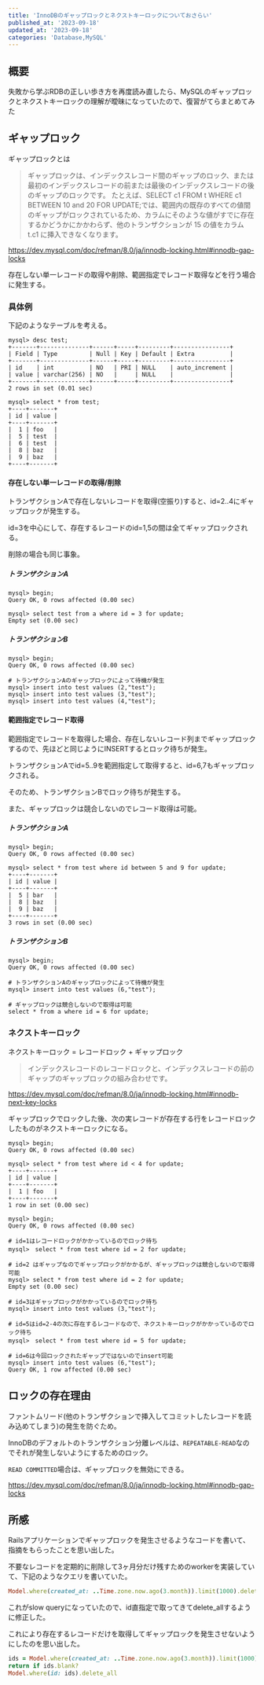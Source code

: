 ```yaml
---
title: 'InnoDBのギャップロックとネクストキーロックについておさらい'
published_at: '2023-09-18'
updated_at: '2023-09-18'
categories: 'Database,MySQL'
---
```


## 概要
失敗から学ぶRDBの正しい歩き方を再度読み直したら、MySQLのギャップロックとネクストキーロックの理解が曖昧になっていたので、復習がてらまとめてみた


## ギャップロック
ギャップロックとは

> ギャップロックは、インデックスレコード間のギャップのロック、または最初のインデックスレコードの前または最後のインデックスレコードの後のギャップのロックです。 たとえば、SELECT c1 FROM t WHERE c1 BETWEEN 10 and 20 FOR UPDATE;では、範囲内の既存のすべての値間のギャップがロックされているため、カラムにそのような値がすでに存在するかどうかにかかわらず、他のトランザクションが 15 の値をカラム t.c1 に挿入できなくなります。

https://dev.mysql.com/doc/refman/8.0/ja/innodb-locking.html#innodb-gap-locks


存在しない単一レコードの取得や削除、範囲指定でレコード取得などを行う場合に発生する。

### 具体例
下記のようなテーブルを考える。

```plaintext
mysql> desc test;
+-------+--------------+------+-----+---------+----------------+
| Field | Type         | Null | Key | Default | Extra          |
+-------+--------------+------+-----+---------+----------------+
| id    | int          | NO   | PRI | NULL    | auto_increment |
| value | varchar(256) | NO   |     | NULL    |                |
+-------+--------------+------+-----+---------+----------------+
2 rows in set (0.01 sec)

mysql> select * from test;
+----+-------+
| id | value |
+----+-------+
|  1 | foo   |
|  5 | test  |
|  6 | test  |
|  8 | baz   |
|  9 | baz   |
+----+-------+
```

#### 存在しない単一レコードの取得/削除

トランザクションAで存在しないレコードを取得(空振り)すると、id=2..4にギャップロックが発生する。

id=3を中心にして、存在するレコードのid=1,5の間は全てギャップロックされる。

削除の場合も同じ事象。

##### トランザクションA

```plaintext
mysql> begin;
Query OK, 0 rows affected (0.00 sec)

mysql> select test from a where id = 3 for update;
Empty set (0.00 sec)
```

##### トランザクションB

```plaintext
mysql> begin;
Query OK, 0 rows affected (0.00 sec)

# トランザクションAのギャップロックによって待機が発生
mysql> insert into test values (2,"test");
mysql> insert into test values (3,"test");
mysql> insert into test values (4,"test");
```

#### 範囲指定でレコード取得

範囲指定でレコードを取得した場合、存在しないレコード列までギャップロックするので、先ほどと同じようにINSERTするとロック待ちが発生。

トランザクションAでid=5..9を範囲指定して取得すると、id=6,7もギャップロックされる。

そのため、トランザクションBでロック待ちが発生する。

また、ギャップロックは競合しないのでレコード取得は可能。

##### トランザクションA

```plaintext
mysql> begin;
Query OK, 0 rows affected (0.00 sec)

mysql> select * from test where id between 5 and 9 for update;
+----+-------+
| id | value |
+----+-------+
|  5 | bar   |
|  8 | baz   |
|  9 | baz   |
+----+-------+
3 rows in set (0.00 sec)
```

##### トランザクションB

```plaintext
mysql> begin;
Query OK, 0 rows affected (0.00 sec)

# トランザクションAのギャップロックによって待機が発生
mysql> insert into test values (6,"test");

# ギャップロックは競合しないので取得は可能
select * from a where id = 6 for update;
```

### ネクストキーロック

ネクストキーロック = レコードロック + ギャップロック

> インデックスレコードのレコードロックと、インデックスレコードの前のギャップのギャップロックの組み合わせです。

https://dev.mysql.com/doc/refman/8.0/ja/innodb-locking.html#innodb-next-key-locks

ギャップロックでロックした後、次の実レコードが存在する行をレコードロックしたものがネクストキーロックになる。

```plaintext
mysql> begin;
Query OK, 0 rows affected (0.00 sec)

mysql> select * from test where id < 4 for update;
+----+-------+
| id | value |
+----+-------+
|  1 | foo   |
+----+-------+
1 row in set (0.00 sec)
```

```plaintext
mysql> begin;
Query OK, 0 rows affected (0.00 sec)

# id=1はレコードロックがかかっているのでロック待ち
mysql>　select * from test where id = 2 for update;

# id=2 はギャップなのでギャップロックがかかるが、ギャップロックは競合しないので取得可能
mysql> select * from test where id = 2 for update;
Empty set (0.00 sec)

# id=3はギャップロックがかかっているのでロック待ち
mysql> insert into test values (3,"test");

# id=5はid=2-4の次に存在するレコードなので、ネクストキーロックがかかっているのでロック待ち
mysql>　select * from test where id = 5 for update;

# id=6は今回ロックされたギャップではないのでinsert可能
mysql> insert into test values (6,"test");
Query OK, 1 row affected (0.00 sec)
```

## ロックの存在理由
ファントムリード(他のトランザクションで挿入してコミットしたレコードを読み込めてしまう)の発生を防ぐため。

InnoDBのデフォルトのトランザクション分離レベルは、`REPEATABLE-READ`なのでそれが発生しないようにするためのロック。

`READ COMMITTED`場合は、ギャップロックを無効にできる。

https://dev.mysql.com/doc/refman/8.0/ja/innodb-locking.html#innodb-gap-locks


## 所感

Railsアプリケーションでギャップロックを発生させるようなコードを書いて、指摘をもらったことを思い出した。

不要なレコードを定期的に削除して3ヶ月分だけ残すためのworkerを実装していて、下記のようなクエリを書いていた。

```ruby
Model.where(created_at: ..Time.zone.now.ago(3.month)).limit(1000).delete_all
```

これがslow queryになっていたので、id直指定で取ってきてdelete_allするように修正した。

これにより存在するレコードだけを取得してギャップロックを発生させないようにしたのを思い出した。

```ruby
ids = Model.where(created_at: ..Time.zone.now.ago(3.month)).limit(1000)
return if ids.blank?
Model.where(id: ids).delete_all
```
